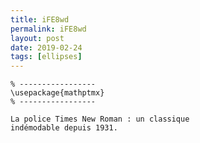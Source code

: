 ```yaml
---
title: iFE8wd
permalink: iFE8wd
layout: post
date: 2019-02-24
tags: [ellipses]
---
```


```latex% Dans le préambule
% -----------------
\usepackage{mathptmx}
% -----------------

La police Times New Roman : un classique
indémodable depuis 1931.
```